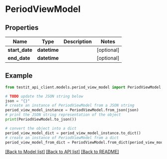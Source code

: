 # PeriodViewModel


## Properties

Name | Type | Description | Notes
------------ | ------------- | ------------- | -------------
**start_date** | **datetime** |  | [optional] 
**end_date** | **datetime** |  | [optional] 

## Example

```python
from testit_api_client.models.period_view_model import PeriodViewModel

# TODO update the JSON string below
json = "{}"
# create an instance of PeriodViewModel from a JSON string
period_view_model_instance = PeriodViewModel.from_json(json)
# print the JSON string representation of the object
print(PeriodViewModel.to_json())

# convert the object into a dict
period_view_model_dict = period_view_model_instance.to_dict()
# create an instance of PeriodViewModel from a dict
period_view_model_from_dict = PeriodViewModel.from_dict(period_view_model_dict)
```
[[Back to Model list]](../README.md#documentation-for-models) [[Back to API list]](../README.md#documentation-for-api-endpoints) [[Back to README]](../README.md)


